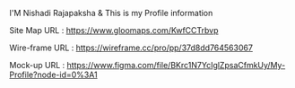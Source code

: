I'M Nishadi Rajapaksha & This is my Profile information


Site Map URL :
https://www.gloomaps.com/KwfCCTrbvp

Wire-frame URL :
https://wireframe.cc/pro/pp/37d8dd764563067


Mock-up URL :
https://www.figma.com/file/BKrc1N7YcIglZpsaCfmkUy/My-Profile?node-id=0%3A1
